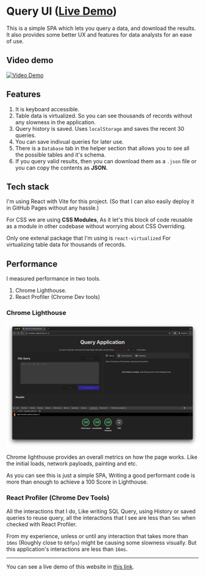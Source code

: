 # Query UI ([Live Demo](https://sivanesh-s.github.io/query-ui/))

This is a simple SPA which lets you query a data, and download the results. It also provides some better UX and features for data analysts for an ease of use. 

## Video demo

[![Video Demo](http://img.youtube.com/vi/YgXV4mB6i1A/0.jpg)](http://www.youtube.com/watch?v=YgXV4mB6i1A)


## Features

1. It is keyboard accessible.
2. Table data is virtualized. So you can see thousands of records without any slowness in the application.
3. Query history is saved. Uses `localStorage` and saves the recent 30 queries. 
4. You can save indivual queries for later use. 
5. There is a `Database` tab in the helper section that allows you to see all the possible tables and it's schema. 
6. If you query valid results, then you can download them as a `.json` file or you can copy the contents as **JSON.**

## Tech stack

I'm using React with Vite for this project. (So that I can also easily deploy it in GitHub Pages without any hassle.)

For CSS we are using **CSS Modules**, As it let's this block of code reusable as a module in other codebase without worrying about CSS Overriding. 

Only one extenal package that I'm using is `react-virtualized` For virtualizing table data for thousands of records.

## Performance


I measured performance in two tools.

1. Chrome Lighthouse.
2. React Profiler (Chrome Dev tools)

### Chrome Lighthouse

![Lighthouse score](./docs/lighthouse.png)

Chrome lighthouse provides an overall metrics on how the page works. Like the initial loads, network payloads, painting and etc. 

As you can see this is just a simple SPA, Writing a good performant code is more than enough to achieve a 100 Score in Lighthouse.

### React Profiler (Chrome Dev Tools)

All the interactions that I do, Like writing SQL Query, using History or saved queries to reuse query, all the interactions that I see are less than `5ms` when checked with React Profiler. 

From my experience, unless or until any interaction that takes more than `16ms` (Roughly close to `60fps`) might be causing some slowness visually. But this application's interactions are less than `16ms`.

---

You can see a live demo of this website in [this link](https://sivanesh-s.github.io/query-ui/).
